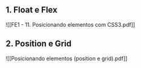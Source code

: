 ## 1. Float e Flex
![[FE1 - 11. Posicionando elementos com CSS3.pdf]]

## 2. Position e Grid
![[Posicionando elementos (position e grid).pdf]]